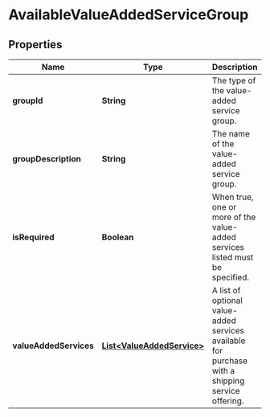 
# AvailableValueAddedServiceGroup

## Properties
Name | Type | Description | Notes
------------ | ------------- | ------------- | -------------
**groupId** | **String** | The type of the value-added service group. | 
**groupDescription** | **String** | The name of the value-added service group. | 
**isRequired** | **Boolean** | When true, one or more of the value-added services listed must be specified. | 
**valueAddedServices** | [**List&lt;ValueAddedService&gt;**](ValueAddedService.md) | A list of optional value-added services available for purchase with a shipping service offering. |  [optional]



